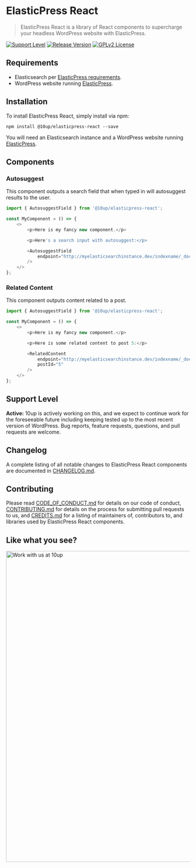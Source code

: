 # ElasticPress React

> ElasticPress React is a library of React components to supercharge your headless WordPress website with ElasticPress.

[![Support Level](https://img.shields.io/badge/support-active-green.svg)](#support-level) [![Release Version](https://img.shields.io/github/release/10up/elasticpress-react.svg)](https://github.com/10up/elasticpress-react/releases/latest) [![GPLv2 License](https://img.shields.io/github/license/10up/elasticpress-react.svg)](https://github.com/10up/elasticpress-react/blob/develop/LICENSE.md)

## Requirements

* Elasticsearch per [ElasticPress requirements](https://github.com/10up/ElasticPress#requirements).
* WordPress website running [ElasticPress](https://elasticpress.io).

## Installation

To install ElasticPress React, simply install via npm:

```
npm install @10up/elasticpress-react --save
```

You will need an Elasticsearch instance and a WordPress website running [ElasticPress](https://elasticpress.io).

## Components

### Autosuggest

This component outputs a search field that when typed in will autosuggest results to the user.

```js
import { AutosuggestField } from '@10up/elasticpress-react';

const MyComponent = () => {
	<>
		<p>Here is my fancy new component.</p>

		<p>Here's a search input with autosuggest:</p>

		<AutosuggestField
			endpoint="http://myelasticsearchinstance.dev/indexname/_doc/_search"
		/>
	</>
};
```

### Related Content

This component outputs content related to a post.

```js
import { AutosuggestField } from '@10up/elasticpress-react';

const MyComponent = () => {
	<>
		<p>Here is my fancy new component.</p>

		<p>Here is some related content to post 5:</p>

		<RelatedContent
			endpoint="http://myelasticsearchinstance.dev/indexname/_doc/_search"
			postId="5"
		/>
	</>
};
```

## Support Level

**Active:** 10up is actively working on this, and we expect to continue work for the foreseeable future including keeping tested up to the most recent version of WordPress.  Bug reports, feature requests, questions, and pull requests are welcome.

## Changelog

A complete listing of all notable changes to ElasticPress React components are documented in [CHANGELOG.md](https://github.com/10up/elasticpress-react/blob/develop/CHANGELOG.md).

## Contributing

Please read [CODE_OF_CONDUCT.md](https://github.com/10up/elasticpress-react/blob/develop/CODE_OF_CONDUCT.md) for details on our code of conduct, [CONTRIBUTING.md](https://github.com/10up/elasticpress-react/blob/develop/CONTRIBUTING.md) for details on the process for submitting pull requests to us, and [CREDITS.md](https://github.com/10up/elasticpress-react/blob/develop/CREDITS.md) for a listing of maintainers of, contributors to, and libraries used by ElasticPress React components.

## Like what you see?

<a href="http://10up.com/contact/"><img src="https://10updotcom-wpengine.s3.amazonaws.com/uploads/2016/10/10up-Github-Banner.png" width="850" alt="Work with us at 10up"></a>
